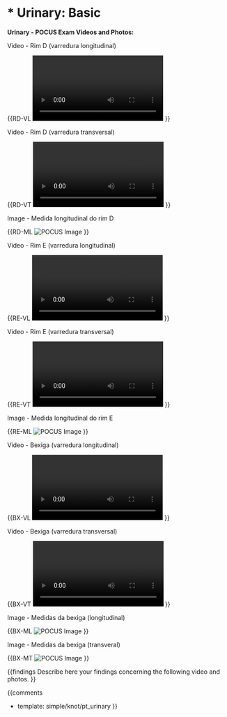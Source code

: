 # * Urinary: Basic

**Urinary - POCUS Exam Videos and Photos:**

Video - Rim D (varredura longitudinal)

{{RD-VL
<video></video>
}}

Video - Rim D (varredura transversal)

{{RD-VT
<video></video>
}}

Image - Medida longitudinal do rim D

{{RD-ML
![POCUS Image](template/image-stub.svg)
}}

Video - Rim E (varredura longitudinal)

{{RE-VL
<video></video>
}}

Video - Rim E (varredura transversal)

{{RE-VT
<video></video>
}}

Image - Medida longitudinal do rim E

{{RE-ML
![POCUS Image](template/image-stub.svg)
}}

Video - Bexiga (varredura longitudinal)

{{BX-VL
<video></video>
}}

Video - Bexiga (varredura transversal)

{{BX-VT
<video></video>
}}

Image - Medidas da bexiga (longitudinal)

{{BX-ML
![POCUS Image](template/image-stub.svg)
}}

Image - Medidas da bexiga (transveral)

{{BX-MT
![POCUS Image](template/image-stub.svg)
}}

{{findings
Describe here your findings concerning the following video and photos.
}}

{{comments
* template: simple/knot/pt_urinary
}}
